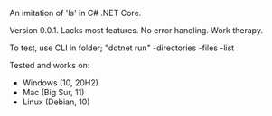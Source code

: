 An imitation of 'ls' in C# .NET Core.

Version 0.0.1. Lacks most features. No error handling. Work therapy.

To test, use CLI in folder; "dotnet run" -directories -files -list

Tested and works on:
- Windows (10, 20H2)
- Mac (Big Sur, 11)
- Linux (Debian, 10)